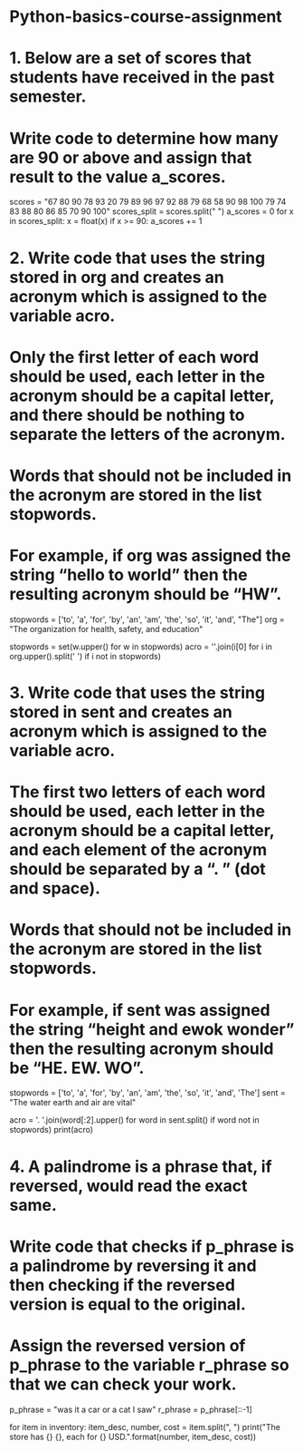 # Python-basics-course-assignment

# 1. Below are a set of scores that students have received in the past semester.
# Write code to determine how many are 90 or above and assign that result to the value a_scores.

scores = "67 80 90 78 93 20 79 89 96 97 92 88 79 68 58 90 98 100 79 74 83 88 80 86 85 70 90 100"
scores_split = scores.split(" ")
a_scores = 0
for x in scores_split:
    x = float(x)
    if x >= 90:
        a_scores += 1
        
# 2. Write code that uses the string stored in org and creates an acronym which is assigned to the variable acro.
# Only the first letter of each word should be used, each letter in the acronym should be a capital letter, and there should be nothing to separate the letters of the acronym.
# Words that should not be included in the acronym are stored in the list stopwords. 
# For example, if org was assigned the string “hello to world” then the resulting acronym should be “HW”.

stopwords = ['to', 'a', 'for', 'by', 'an', 'am', 'the', 'so', 'it', 'and', "The"]
org = "The organization for health, safety, and education"

stopwords = set(w.upper() for w in stopwords)
acro = ''.join(i[0] for i in org.upper().split(' ') if i not in stopwords)

# 3. Write code that uses the string stored in sent and creates an acronym which is assigned to the variable acro.
# The first two letters of each word should be used, each letter in the acronym should be a capital letter, and each element of the acronym should be separated by a “. ” (dot and space).
# Words that should not be included in the acronym are stored in the list stopwords.
# For example, if sent was assigned the string “height and ewok wonder” then the resulting acronym should be “HE. EW. WO”.

stopwords = ['to', 'a', 'for', 'by', 'an', 'am', 'the', 'so', 'it', 'and', 'The']
sent = "The water earth and air are vital"

acro = '. '.join(word[:2].upper() for word in sent.split() if word not in stopwords)
print(acro)

# 4. A palindrome is a phrase that, if reversed, would read the exact same.
# Write code that checks if p_phrase is a palindrome by reversing it and then checking if the reversed version is equal to the original.
# Assign the reversed version of p_phrase to the variable r_phrase so that we can check your work.

p_phrase = "was it a car or a cat I saw"
r_phrase = p_phrase[::-1]

for item in inventory:
    item_desc, number, cost = item.split(", ")
    print("The store has {} {}, each for {} USD.".format(number, item_desc, cost))
